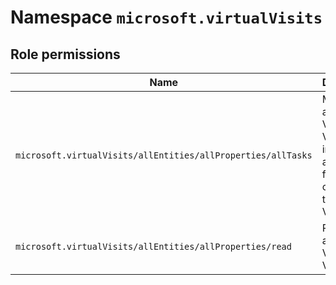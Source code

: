 # Namespace `microsoft.virtualVisits`
## Role permissions
|Name|Description|Privileged|
|-|-|-|
|`microsoft.virtualVisits/allEntities/allProperties/allTasks`|Manage and share Virtual Visits information and metrics from admin centers or the Virtual Visits app|False|
|`microsoft.virtualVisits/allEntities/allProperties/read`|Read all aspects of Virtual Visits|False|
